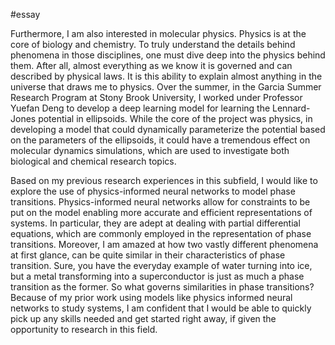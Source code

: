 #essay 

Furthermore, I am also interested in molecular physics. Physics is at the core of biology and chemistry. To truly understand the details behind phenomena in those disciplines, one must dive deep into the physics behind them. After all, almost everything as we know it is governed and can described by physical laws. It is this ability to explain almost anything in the universe that draws me to physics. Over the summer, in the Garcia Summer Research Program at Stony Brook University, I worked under Professor Yuefan Deng to develop a deep learning model for learning the Lennard-Jones potential in ellipsoids. While the core of the project was physics, in developing a model that could dynamically parameterize the potential based on the parameters of the ellipsoids, it could have a tremendous effect on molecular dynamics simulations, which are used to investigate both biological and chemical research topics. 

Based on my previous research experiences in this subfield, I would like to explore the use of physics-informed neural networks to model phase transitions. Physics-informed neural networks allow for constraints to be put on the model enabling more accurate and efficient representations of systems. In particular, they are adept at dealing with partial differential equations, which are commonly employed in the representation of phase transitions. Moreover, I am amazed at how two vastly different phenomena at first glance, can be quite similar in their characteristics of phase transition. Sure, you have the everyday example of water turning into ice, but a metal transforming into a superconductor is just as much a phase transition as the former. So what governs similarities in phase transitions? Because of my prior work using models like physics informed neural networks to study systems, I am confident that I would be able to quickly pick up any skills needed and get started right away, if given the opportunity to research in this field. 